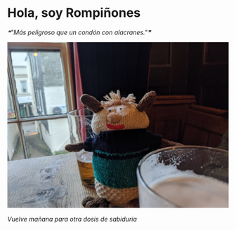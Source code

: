 # Hola, soy Rompiñones

<!--STARTS_HERE_QUOTE_README-->
<i>❝"Más peligroso que un condón con alacranes."❞</i>
<!--ENDS_HERE_QUOTE_README-->

<!--START_SECTION:update_image-->
![alt text](https://raw.githubusercontent.com/focaalvarez/rompinones/main/.github/images/IMG_20220328_192103.jpg?raw=true)
<!--END_SECTION:update_image-->

*Vuelve mañana para otra dosis de sabiduría*
